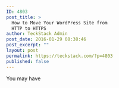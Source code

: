 ```yaml
---
ID: 4803
post_title: >
  How to Move Your WordPress Site from
  HTTP to HTTPS
author: TeckStack Admin
post_date: 2016-01-29 08:38:46
post_excerpt: ""
layout: post
permalink: https://teckstack.com/?p=4803
published: false
---
```

You may have